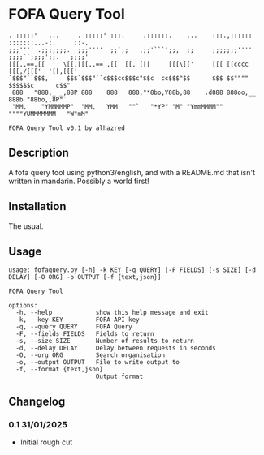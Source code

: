 # FOFA Query Tool
```
.-:::::'   ...     .-:::::' :::.     .::::::.    ...    :::.,:::::: :::::::...-:.     ::-.
;;;'''' .;;;;;;;.  ;;;''''  ;;`;;   ,;;'```';;,  ;;     ;;;;;;;'''' ;;;;``;;;;';;.   ;;;;'
[[[,,==,[[     \[[,[[[,,== ,[[ '[[, [[[     [[[\[['     [[[ [[cccc   [[[,/[[['  '[[,[[['  
`$$$"``$$$,     $$$`$$$"``c$$$cc$$$c"$$c  cc$$$"$$      $$$ $$""""   $$$$$$c      c$$"    
 888   "888,_ _,88P 888    888   888,"*8bo,Y88b,88    .d888 888oo,__ 888b "88bo,,8P"`     
 "MM,    "YMMMMMP"  "MM,   YMM   ""`   "*YP" "M" "YmmMMMM"" """"YUMMMMMMM   "W"mM"    

FOFA Query Tool v0.1 by alhazred

```

## Description

A fofa query tool using python3/english, and with a README.md that isn't written in mandarin. Possibly a world first!

## Installation

The usual.


## Usage
```
usage: fofaquery.py [-h] -k KEY [-q QUERY] [-F FIELDS] [-s SIZE] [-d DELAY] [-O ORG] -o OUTPUT [-f {text,json}]

FOFA Query Tool

options:
  -h, --help            show this help message and exit
  -k, --key KEY         FOFA API key
  -q, --query QUERY     FOFA Query
  -F, --fields FIELDS   Fields to return
  -s, --size SIZE       Number of results to return
  -d, --delay DELAY     Delay between requests in seconds
  -O, --org ORG         Search organisation
  -o, --output OUTPUT   File to write output to
  -f, --format {text,json}
                        Output format

```
## Changelog

### 0.1 31/01/2025
 
 * Initial rough cut


